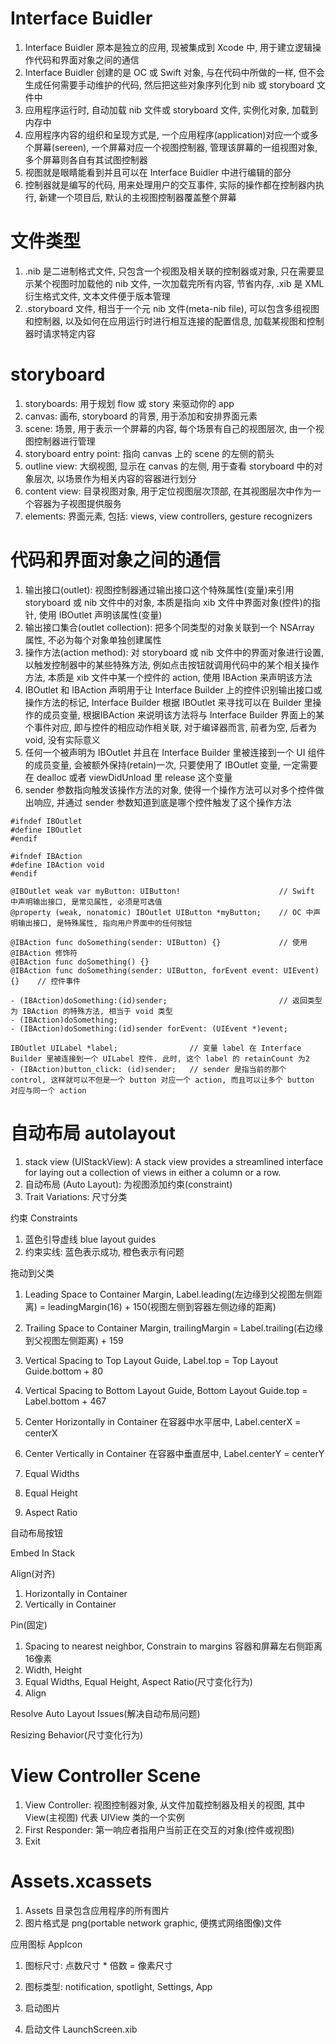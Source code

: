# Interface Buidler

1. Interface Buidler 原本是独立的应用, 现被集成到 Xcode 中, 用于建立逻辑操作代码和界面对象之间的通信
2. Interface Buidler 创建的是 OC 或 Swift 对象, 与在代码中所做的一样, 但不会生成任何需要手动维护的代码, 然后把这些对象序列化到 nib 或 storyboard 文件中
3. 应用程序运行时, 自动加载 nib 文件或 storyboard 文件, 实例化对象, 加载到内存中
4. 应用程序内容的组织和呈现方式是, 一个应用程序(application)对应一个或多个屏幕(sereen), 一个屏幕对应一个视图控制器, 管理该屏幕的一组视图对象, 多个屏幕则各自有其试图控制器
5. 视图就是眼睛能看到并且可以在 Interface Buidler 中进行编辑的部分
6. 控制器就是编写的代码, 用来处理用户的交互事件, 实际的操作都在控制器内执行, 新建一个项目后, 默认的主视图控制器覆盖整个屏幕

# 文件类型

1. .nib 是二进制格式文件, 只包含一个视图及相关联的控制器或对象, 只在需要显示某个视图时加载他的 nib 文件, 一次加载完所有内容, 节省内存, .xib 是 XML 衍生格式文件, 文本文件便于版本管理
2. .storyboard 文件, 相当于一个元 nib 文件(meta-nib file), 可以包含多组视图和控制器, 以及如何在应用运行时进行相互连接的配置信息, 加载某视图和控制器时请求特定内容

# storyboard

1. storyboards: 用于规划 flow 或 story 来驱动你的 app
2. canvas: 画布, storyboard 的背景, 用于添加和安排界面元素
3. scene: 场景, 用于表示一个屏幕的内容, 每个场景有自己的视图层次, 由一个视图控制器进行管理
4. storyboard entry point: 指向 canvas 上的 scene 的左侧的箭头
5. outline view: 大纲视图, 显示在 canvas 的左侧, 用于查看 storyboard 中的对象层次, 以场景作为相关内容的容器进行划分
6. content view: 目录视图对象, 用于定位视图层次顶部, 在其视图层次中作为一个容器为子视图提供服务
7. elements: 界面元素, 包括: views, view controllers, gesture recognizers

# 代码和界面对象之间的通信

1. 输出接口(outlet): 视图控制器通过输出接口这个特殊属性(变量)来引用 storyboard 或 nib 文件中的对象, 本质是指向 xib 文件中界面对象(控件)的指针, 使用 IBOutlet 声明该属性(变量)
2. 输出接口集合(outlet collection): 把多个同类型的对象关联到一个 NSArray 属性, 不必为每个对象单独创建属性
3. 操作方法(action method): 对 storyboard 或 nib 文件中的界面对象进行设置, 以触发控制器中的某些特殊方法, 例如点击按钮就调用代码中的某个相关操作方法, 本质是 xib 文件中某一个控件的 action, 使用 IBAction 来声明该方法
4. IBOutlet 和 IBAction 声明用于让 Interface Builder 上的控件识别输出接口或操作方法的标记, Interface Builder 根据 IBOutlet 来寻找可以在 Builder 里操作的成员变量, 根据IBAction 来说明该方法将与 Interface Builder 界面上的某个事件对应, 即与控件的相应动作相关联, 对于编译器而言, 前者为空, 后者为 void, 没有实际意义
5. 任何一个被声明为 IBOutlet 并且在 Interface Builder 里被连接到一个 UI 组件的成员变量, 会被额外保持(retain)一次, 只要使用了 IBOutlet 变量, 一定需要在 dealloc 或者 viewDidUnload 里 release 这个变量
6. sender 参数指向触发该操作方法的对象, 使得一个操作方法可以对多个控件做出响应, 并通过 sender 参数知道到底是哪个控件触发了这个操作方法

```
#ifndef IBOutlet
#define IBOutlet
#endif

#ifndef IBAction
#define IBAction void
#endif

@IBOutlet weak var myButton: UIButton!						// Swift 中声明输出接口, 是常见属性, 必须是可选值
@property (weak, nonatomic) IBOutlet UIButton *myButton;	// OC 中声明输出接口, 是特殊属性, 指向用户界面中的任何按钮

@IBAction func doSomething(sender: UIButton) {}				// 使用 @IBAction 修饰符
@IBAction func doSomething() {}
@IBAction func doSomething(sender: UIButton, forEvent event: UIEvent) {}	// 控件事件

- (IBAction)doSomething:(id)sender;							// 返回类型为 IBAction 的特殊方法, 相当于 void 类型
- (IBAction)doSomething;
- (IBAction)doSomething:(id)sender forEvent: (UIEvent *)event;

```

```
IBOutlet UILabel *label;				// 变量 label 在 Interface Builder 里被连接到一个 UILabel 控件. 此时, 这个 label 的 retainCount 为2
- (IBAction)button_click: (id)sender;	// sender 是指当前的那个 control, 这样就可以不但是一个 button 对应一个 action, 而且可以让多个 button 对应与同一个 action
```

# 自动布局 autolayout

1. stack view (UIStackView): A stack view provides a streamlined interface for laying out a collection of views in either a column or a row.
1. 自动布局 (Auto Layout): 为视图添加约束(constraint)
2. Trait Variations: 尺寸分类

约束 Constraints

1. 蓝色引导虚线 blue layout guides
1. 约束实线: 蓝色表示成功, 橙色表示有问题

拖动到父类

1. Leading Space to Container Margin,       Label.leading(左边缘到父视图左侧距离) = leadingMargin(16) + 150(视图左侧到容器左侧边缘的距离)
2. Trailing Space to Container Margin,      trailingMargin = Label.trailing(右边缘到父视图左侧距离) + 159
3. Vertical Spacing to Top Layout Guide,    Label.top = Top Layout Guide.bottom + 80
4. Vertical Spacing to Bottom Layout Guide, Bottom Layout Guide.top = Label.bottom + 467

5. Center Horizontally in Container 在容器中水平居中, Label.centerX = centerX
6. Center Vertically in Container 在容器中垂直居中,   Label.centerY = centerY

7. Equal Widths
8. Equal Height
9. Aspect Ratio

自动布局按钮

Embed In Stack

Align(对齐)

1. Horizontally in Container
2. Vertically in Container

Pin(固定)

1. Spacing to nearest neighbor, Constrain to margins 容器和屏幕左右侧距离16像素
2. Width, Height
3. Equal Widths, Equal Height, Aspect Ratio(尺寸变化行为)
4. Align

Resolve Auto Layout Issues(解决自动布局问题)


Resizing Behavior(尺寸变化行为)

# View Controller Scene

1. View Controller: 视图控制器对象, 从文件加载控制器及相关的视图, 其中 View(主视图) 代表 UIView 类的一个实例
2. First Responder: 第一响应者指用户当前正在交互的对象(控件或视图)
3. Exit

# Assets.xcassets

1. Assets 目录包含应用程序的所有图片
2. 图片格式是 png(portable network graphic, 便携式网络图像)文件

应用图标 AppIcon

1. 图标尺寸: 点数尺寸 * 倍数 = 像素尺寸
2. 图标类型: notification, spotlight, Settings, App

1. 启动图片
2. 启动文件 LaunchScreen.xib
